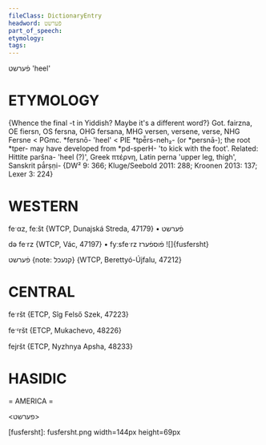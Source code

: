 ```yaml
---
fileClass: DictionaryEntry
headword: פֿערשט
part_of_speech: 
etymology: 
tags: 
---
```

פֿערשט
'heel'

ETYMOLOGY
===========
{Whence the final -t in Yiddish? Maybe it's a different word?}
Got. fairzna, OE fiersn, OS fersna, OHG fersana, MHG versen, versene, verse,  NHG Fersne < PGmc. *fersnō- 'heel' < PIE *tpē̆rs-neh₂- (or *persnā-); the root *tper- may have developed from *pd-sperH- 'to kick with the foot'.
Related: Hittite paršna- 'heel (?)', Greek πτέρνη, Latin perna 'upper leg, thigh', Sanskrit pā́rṣṇi-
{DW² 9: 366; Kluge/Seebold 2011: 288; Kroonen 2013: 137; Lexer 3: 224}

WESTERN
========

feˑαz, feːšt {WTCP, Dunajská Streda, 47179}
	•	פֿערשט

də feˑrz {WTCP, Vác, 47197}
	•	fyːsfeˑrz פֿוספֿערז
![]{fusfersht}

פֿערשט {note: קנעכל}
{WTCP, Berettyó-Újfalu, 47212}

CENTRAL
========

feˑršt {ETCP, Sîg Felső Szek, 47223}

feˑᵋršt {ETCP, Mukachevo, 48226}

fejršt {ETCP, Nyzhnya Apsha, 48233}

HASIDIC
=======
= AMERICA = 

<פערשט>

[fusfersht]: fusfersht.png width=144px height=69px